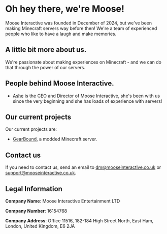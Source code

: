 # Oh hey there, we're Moose!
Moose Interactive was founded in December of 2024, but we've been making Minecraft servers way before then! We're a team of experienced people who like to have a laugh and make memories. 

## A little bit more about us.
We're passionate about making experiences on Minecraft - and we can do that through the power of our servers. 

## People behind Moose Interactive.
- [Ashe](https://github.com/sknonoes) is the CEO and Director of Moose Interactive, she's been with us since the very beginning and she has loads of experience with servers!

## Our current projects
Our current projects are:

- [GearBound](https://gearbound.net), a modded Minecraft server.

## Contact us
If you need to contact us, send an email to dm@mooseinteractive.co.uk or support@mooseinteractive.co.uk.

## Legal Information
**Company Name**: Moose Interactive Entertainment LTD

**Company Number**: 16154768

**Company Address**: Office 11516, 182-184 High Street North, East Ham, London, United Kingdom, E6 2JA
